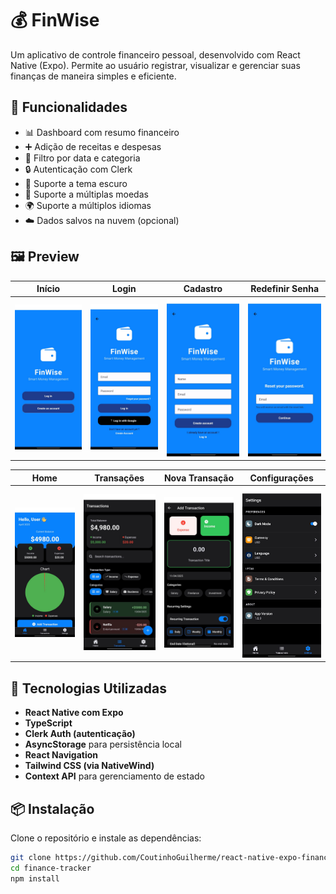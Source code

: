 # 💰 FinWise

Um aplicativo de controle financeiro pessoal, desenvolvido com React Native (Expo). Permite ao usuário registrar, visualizar e gerenciar suas finanças de maneira simples e eficiente.

## 📱 Funcionalidades

- 📊 Dashboard com resumo financeiro
- ➕ Adição de receitas e despesas
- 📅 Filtro por data e categoria
- 🔒 Autenticação com Clerk
- 🌙 Suporte a tema escuro
- 💱 Suporte a múltiplas moedas
- 🌍 Suporte a múltiplos idiomas
- ☁️ Dados salvos na nuvem (opcional)
  
## 🖼️ Preview

| Início | Login | Cadastro | Redefinir Senha |
|-------|-------|----------|------------------|
| <img src="Screenshots/start.jpeg" width="150"/> | <img src="Screenshots/login.jpeg" width="150"/> | <img src="Screenshots/register.jpeg" width="150"/> | <img src="Screenshots/resetpassword.jpeg" width="150"/> |

| Home | Transações | Nova Transação | Configurações |
|------|------------|---------------|--------------|
| <img src="Screenshots/home.jpeg" width="150"/> | <img src="Screenshots/transactions.jpeg" width="150"/> | <img src="Screenshots/addtransactionsincome.jpeg" width="150"/> | <img src="Screenshots/settings.jpeg" width="150"/> |

## 🚀 Tecnologias Utilizadas

- **React Native com Expo**
- **TypeScript**
- **Clerk Auth (autenticação)**
- **AsyncStorage** para persistência local
- **React Navigation**
- **Tailwind CSS (via NativeWind)**
- **Context API** para gerenciamento de estado

## 📦 Instalação

Clone o repositório e instale as dependências:

```bash
git clone https://github.com/CoutinhoGuilherme/react-native-expo-finance-tracker
cd finance-tracker
npm install
